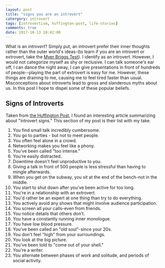 ```yaml
---
layout: post
title: "signs you are an introvert"
catergory: introvert
tags: [introvertism, huffington-post, life-stories]
comments: true
date: 2017-10-13 10:42:00
---
```

What is an _introvert_? Simply put, an introvert prefer their inner thoughts rather than the outer world's ideas-(to learn if you are an introvert or extrovert, take the [Myer Briggs Test](https://www.16personalities.com/)). I identify as an introvert. However, I would not categorize myself as shy or reclusive. I can talk someone's ear off, I can dance the night away, I can give presentations in front of hundreds of people--playing the part of extrovert is easy for me. However, these things are draining to me, causing me to feel tired faster than usual. Misconceptions about introverts lead to gross and slanderous myths about us. In this post I hope to dispel some of these popular beliefs.

## Signs of Introverts
Taken from [the Huffington Post](https://www.huffingtonpost.com/entry/stories-introverts-will-understand_us_56fc1ed3e4b083f5c606759e), I found an interesting article summarizing about "introvert signs." This section of my post is their list with my take.

1. You find small talk incredibly cumbersome.
1. You go to parties - but not to meet people.
1. You often feel alone in a crowd.
1. Networking makes you feel like a phony.
1. You've been called "too intense."
1. You're easily distracted.
1. Downtime doesn't feel unproductive to you.
1. Giving a talk in front of 500 people is less stressful than having to mingle afterwards.
1. When you get on the subway, you sit at the end of the bench-not in the middle.
1. You start to shut down after you've been active for too long.
1. You're in a relationship with an extrovert.
1. You'd rather be an expert at one thing than try to do everything.
1. You actively avoid any shows that might involve audience participation.
1. You screen all your calls-even from friends.
1. You notice details that others don't.
1. You have a constantly running inner monologue.
1. You have low blood pressure.
1. You've been called an "old soul"-since your 20s.
1. You don't feel "high" from your surroundings.
1. You look at the big picture.
1. You've been told to "come out of your shell."
1. You're a writer.
1. You alternate between phases of work and solitude, and periods of social activity.
